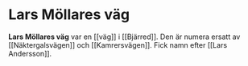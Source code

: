 # Lars Möllares väg

**Lars Möllares väg** var en [[väg]] i [[Bjärred]]. Den är numera ersatt av [[Näktergalsvägen]] och [[Kamrersvägen]]. Fick namn efter [[Lars Andersson]].
